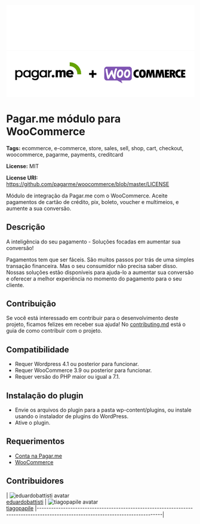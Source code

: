 ![Pagar.me e WooCommerce logo](https://github.com/pagarme/woocommerce/blob/master/docs/images/pagarme+woocommerce-white.png#gh-dark-mode-only)
![Pagar.me e WooCommerce logo](https://github.com/pagarme/woocommerce/blob/master/docs/images/pagarme+woocommerce.png#gh-light-mode-only)

# Pagar.me módulo para WooCommerce

**Tags:** ecommerce, e-commerce, store, sales, sell, shop, cart, checkout, woocommerce, pagarme, payments, creditcard

**License:** MIT

**License URI:** https://github.com/pagarme/woocommerce/blob/master/LICENSE

Módulo de integração da Pagar.me com o WooCommerce. Aceite pagamentos de cartão de crédito, pix, boleto, voucher e multimeios, e aumente a sua conversão.

## Descrição

A inteligência do seu pagamento - Soluções focadas em aumentar sua conversão!

Pagamentos tem que ser fáceis. São muitos passos por trás de uma simples transação financeira. Mas o seu consumidor não precisa saber disso. Nossas soluções estão disponíveis para ajuda-lo a aumentar sua conversão e oferecer a melhor experiência no momento do pagamento para o seu cliente.

## Contribuição

Se você está interessado em contribuir para o desenvolvimento deste projeto, ficamos felizes em receber sua ajuda! No [contributing.md](https://github.com/pagarme/woocommerce/blob/master/.github/contributing.md) está o guia de como contribuir com o projeto.

## Compatibilidade

- Requer Wordpress 4.1 ou posterior para funcionar.
- Requer WooCommerce 3.9 ou posterior para funcionar.
- Requer versão do PHP maior ou igual a 7.1.

## Instalação do plugin

- Envie os arquivos do plugin para a pasta wp-content/plugins, ou instale usando o instalador de plugins do WordPress.
- Ative o plugin.

## Requerimentos

- [Conta na Pagar.me](http://www.pagar.me/)
- [WooCommerce](https://wordpress.org/plugins/woocommerce/)

## Contribuidores

| ![eduardobattisti avatar](https://avatars.githubusercontent.com/u/56602897?s=60&v=4)<br/> [eduardobattisti](https://github.com/eduardobattisti) | ![tiagopapile avatar](https://avatars.githubusercontent.com/u/82596706?s=60&v=4)<br/> [tiagopapile](https://github.com/tiagopapile) 
|----------------------------------------------------------------------------------------------------------------------------------|
